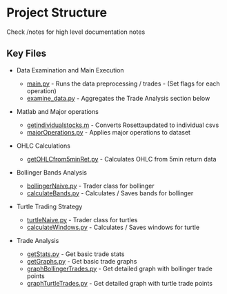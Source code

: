 # Project Structure
Check /notes for high level documentation notes
## Key Files
- Data Examination and Main Execution
  - [main.py](/src/main.py) - Runs the data preprocessing / trades - (Set flags for each operation)
  - [examine_data.py](/src/examine_data.py) - Aggregates the Trade Analysis section below

- Matlab and Major operations
  - [getindividualstocks.m](/src/matlabExtraction/getindivudalstocks.m) - Converts Rosettaupdated to individual csvs
  - [majorOperations.py](/src/helperFunctions/dataPreprocessing/majorOperations.py) - Applies major operations to dataset

- OHLC Calculations
  - [getOHLCfrom5minRet.py](/src/helperFunctions/dataPreprocessing/getOHLCfrom5MinRet.py) - Calculates OHLC from 5min return data


- Bollinger Bands Analysis
  - [bollingerNaive.py](/src/bollingerBands/bollingerNaive.py) - Trader class for bollinger
  - [calculateBands.py](/src/bollingerBands/calculateBands.py) - Calculates / Saves bands for bollinger

- Turtle Trading Strategy
  - [turtleNaive.py](/src/turtles/turtleNaive.py) - Trader class for turtles
  - [calculateWindows.py](/src/turtles/calculateWindows.py) - Calculates / Saves windows for turtle

- Trade Analysis
  - [getStats.py](/src/tradeAnalysis/getStats.py) - Get basic trade stats
  - [getGraphs.py](/src/tradeAnalysis/getGraphs.py) - Get basic trade graphs
  - [graphBollingerTrades.py](/src/bollingerBands/analysis/graphBollingerTrades.py) - Get detailed graph with bollinger trade points
  - [graphTurtleTrades.py](/src/turtles/analysis/graphTurtleTrades.py) - Get detailed graph with turtle trade points

    